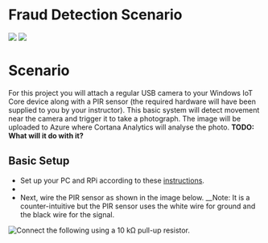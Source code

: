 # Fraud Detection Scenario



<img src="https://hackster.imgix.net/uploads/cover_image/file/66861/SecurityCamera2.JPG?auto=compress%2Cformat&w=400">
<img src="https://hackster.imgix.net/uploads/cover_image/file/91527/project%20picture.png?auto=compress%2Cformat&w=400">

Scenario
========

For this project you will attach a regular USB camera to your Windows IoT Core device along with a PIR sensor (the required hardware will have been supplied to you by your instructor).
This basic system will detect movement near the camera and trigger it to take a photograph. The image will be uploaded to Azure where Cortana Analytics will analyse the photo.
 __TODO: What will it do with it?__

 Basic Setup
 -----------

* Set up your PC and RPi according to these [instructions](http://ms-iot.github.io/content/en-US/win10/SetupPCRPI.htm).
* 
* Next, wire the PIR sensor as shown in the image below. __Note: It is a counter-intuitive but the PIR sensor uses the white wire for ground and the black wire for the signal.


![Connect the following using a 10 kΩ pull-up resistor.](https://hackster.imgix.net/uploads/image/file/68626/PIR_bb.png?auto=compress%2Cformat&amp;w=680&amp;h=510&amp;fit=max "Connect the following using a 10 kΩ pull-up resistor.")



